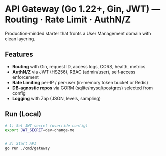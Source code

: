 # API Gateway (Go 1.22+, Gin, JWT) — Routing · Rate Limit · AuthN/Z


Production‑minded starter that fronts a User Management domain with clean layering.


## Features
- **Routing** with Gin, request ID, access logs, CORS, health, metrics
- **AuthN/Z** via JWT (HS256), RBAC (admin/user), self‑access enforcement
- **Rate Limiting** per‑IP / per‑user (in‑memory token bucket or Redis)
- **DB‑agnostic repos** via GORM (sqlite/mysql/postgres) selected from config
- **Logging** with Zap (JSON, levels, sampling)


## Run (Local)
```bash
# 1) Set JWT secret (override config)
export JWT_SECRET=dev-change-me


# 2) Start API
go run ./cmd/gateway